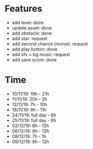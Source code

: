 # Features
- add level: done
- update asset: done
- add obstacle: done
- add star: request
- add second chance (revive): request 
- add play button: done 
- add sfx + bg music: request
- add save score: done 

# Time
- 10/11/19: 19h - 21h
- 11/11/19: 20h - 2h
- 12/11/19: 7h - 10h
- 18/11/19: 9h - 11h
- 24/11/19: full day - 6h
- 25/11/19: full day - 6h
- 02/12/19: 8h - 12h
- 06/12/19: 8h - 12h
- 08/12/19: 7h - 1h
- 09/12/19: 8h - 12h